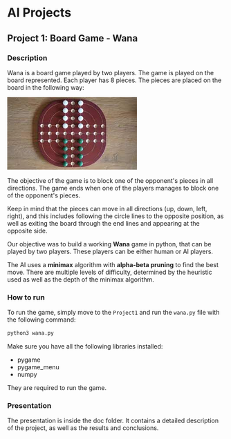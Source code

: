 # AI Projects

## Project 1: Board Game - Wana

### Description

Wana is a board game played by two players. The game is played on the board represented. Each player has 8 pieces.
The pieces are placed on the board in the following way:

![Wana Board](/Project1/doc/wana_board.jpeg)

The objective of the game is to block one of the opponent's pieces in all directions. The game ends when one of the players manages to block one of the opponent's pieces.

Keep in mind that the pieces can move in all directions (up, down, left, right), and this includes following the circle lines to the opposite position, as well as exiting the board through the end lines and appearing at the opposite side.

Our objective was to build a working **Wana** game in python, that can be played by two players. These players can be either human or AI players.

The AI uses a **minimax** algorithm with **alpha-beta pruning** to find the best move. There are multiple levels of difficulty, determined by the heuristic used as well as the depth of the minimax algorithm.

### How to run

To run the game, simply move to the `Project1` and run the `wana.py` file with the following command:

```bash
python3 wana.py 
```

Make sure you have all the following libraries installed:
- pygame
- pygame_menu
- numpy

They are required to run the game.

### Presentation

The presentation is inside the doc folder. It contains a detailed description of the project, as well as the results and conclusions.
